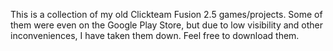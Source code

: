 This is a collection of my old Clickteam Fusion 2.5 games/projects. Some of them were even on the Google Play Store, but due to low visibility and other inconveniences, I have taken them down.
Feel free to download them.

